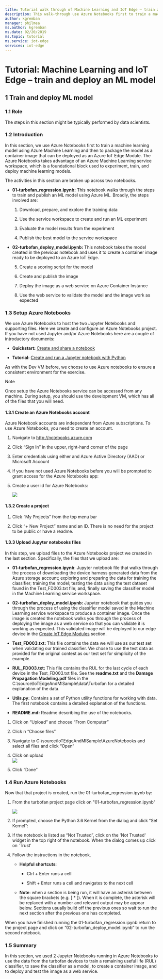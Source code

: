 ```yaml
---
title: Tutorial walk through of Machine Learning and IoT Edge – train and deploy an ML model - Azure IoT Edge | Microsoft Docs 
description: This walk-through use Azure Notebooks first to train a machine learning model using Azure Machine Learning and then to package the model as a container image that can be deployed as an Azure IoT Edge Module.
author: kgremban
manager: philmea
ms.author: kgremban
ms.date: 02/20/2019
ms.topic: tutorial
ms.service: iot-edge
services: iot-edge
---
```


# Tutorial: Machine Learning and IoT Edge – train and deploy an ML model

## 1 Train and deploy ML model

### 1.1 Role

The steps in this section might be typically performed by data
scientists.

### 1.2 Introduction

In this section, we use Azure Notebooks first to train a machine
learning model using Azure Machine Learning and then to package the
model as a container image that can be deployed as an Azure IoT Edge
Module. The Azure Notebooks takes advantage of an Azure Machine Learning
service workspace, which is a foundational block used to experiment,
train, and deploy machine learning models.

The activities in this section are broken up across two notebooks.

  - **01-turbofan\_regression.ipynb:** This notebook walks through the
    steps to train and publish an ML model using Azure ML. Broadly, the
    steps involved are:
    
    1.  Download, prepare, and explore the training data
    
    2.  Use the service workspace to create and run an ML experiment
    
    3.  Evaluate the model results from the experiment
    
    4.  Publish the best model to the service workspace

  - **02-turbofan\_deploy\_model.ipynb:** This notebook takes the model
    created in the previous notebook and uses it to create a container
    image ready to be deployed to an Azure IoT Edge.
    
    5.  Create a scoring script for the model
    
    6.  Create and publish the image
    
    7.  Deploy the image as a web service on Azure Container Instance
    
    8.  Use the web service to validate the model and the image work as
        expected

### 1.3 Setup Azure Notebooks 

We use Azure Notebooks to host the two Jupyter Notebooks and supporting
files. Here we create and configure an Azure Notebooks project. If you
have not used Jupyter and/or Azure Notebooks here are a couple of
introductory documents:

  - **Quickstart:** [Create and share a
    notebook](https://docs.microsoft.com/en-us/azure/notebooks/quickstart-create-share-jupyter-notebook)

  - **Tutorial:** [Create and run a Jupyter notebook with
    Python](https://docs.microsoft.com/en-us/azure/notebooks/tutorial-create-run-jupyter-notebook)

As with the Dev VM before, we choose to use Azure notebooks to ensure a
consistent environment for the exercise.

> [!NOTE]
> Once setup the Azure Notebooks service can be accessed from any machine. During setup, you should use the development VM, which has all of the files that you will need.

#### 1.3.1 Create an Azure Notebooks account

Azure Notebook accounts are independent from Azure subscriptions. To use
Azure Notebooks, you need to create an account.

1.  Navigate to <http://notebooks.azure.com>

2.  Click “Sign In” in the upper, right-hand corner of the page

3.  Enter credentials using either and Azure Active Directory (AAD) or
    Microsoft Account

4.  If you have not used Azure Notebooks before you will be prompted to grant access for the Azure Notebooks app:

5.  Create a user id for Azure Notebooks:

    ![](media/tutorial-e2e-04-train/04-train-a.png)

#### 1.3.2 Create a project

1.  Click “My Projects” from the top menu bar

2.  Click “+ New Project” name and an ID. There is no need for the project to be public or have a readme.

#### 1.3.3 Upload Jupyter notebooks files

In this step, we upload files to the Azure Notebooks project we created
in the last section. Specifically, the files that we upload are:

  - **01-turbofan\_regression.ipynb**: Jupyter notebook file that walks
    through the process of downloading the device harness generated data
    from the Azure storage account; exploring and preparing the data for
    training the classifier; training the model; testing the data using
    the test dataset found in the Test\_FD003.txt file; and, finally
    saving the classifier model in the Machine Learning service
    workspace.

  - **02-turbofan\_deploy\_model.ipynb:** Jupyter notebook that guides
    you through the process of using the classifier model saved in the
    Machine Learning service workspace to produce a container image.
    Once the image is created the notebook walks you through the process
    of deploying the image as a web service so that you can validate it
    is working as expected. This validated image will be deployed to our
    edge device in the [Create IoT Edge Modules](#section) section.

  - **Test\_FD003.txt:** This file contains the data we will use as our
    test set when validating our trained classifier. We chose to use the
    test data as provided for the original contest as our test set for
    simplicity of the example.

  - **RUL\_FD003.txt:** This file contains the RUL for the last cycle of
    each device in the Test\_FD003.txt file. See the **readme.txt** and
    the **Damage Propagation Modeling.pdf** files in the
    C:\\source\\IoTEdgeAndMlSample\\data\\Turbofan for a detailed
    explanation of the data.

  - **Utils.py:** Contains a set of Python utility functions for working
    with data. The first notebook contains a detailed explanation of the
    functions.

  - **README.md:** Readme describing the use of the notebooks.


1.  Click on “Upload” and choose “From Computer”

2.   Click n “Choose files”

3.  Navigate to C:\\source\\IoTEdgeAndMlSample\\AzureNotebooks and select all files and click “Open”

4.  Click on upload  
    ![](media/tutorial-e2e-04-train/04-train-b.png)

5.  Click “Done”

### 1.4 Run Azure Notebooks

Now that that project is created, run the 01-turbofan\_regression.ipynb
by:

1.  From the turbofan project page click on "01-turbofan\_regression.ipynb"

    ![](media/tutorial-e2e-04-train/04-train-c.png)

2.  If prompted, choose the Python 3.6 Kernel from the dialog and click “Set Kernel”:

3.  If the notebook is listed as “Not Trusted”, click on the 'Not Trusted' widget in the top right of the notebook. When the dialog comes up click on 'Trust'

4.  Follow the instructions in the notebook.
    
      - **Helpful shortcuts**:
        
        - Ctrl + Enter runs a cell
        
        - Shift + Enter runs a cell and navigates to the next cell
    
      - **Note**: when a section is being run, it will have an asterisk between the square brackets (e.g. \[ \* \]). When it is complete, the asterisk will be replaced with a number and relevant output may be appear below. Sections usually build off the previous ones so wait to run the next section after the previous one has completed.

When you have finished running the 01-turbofan\_regression.ipynb return
to the project page and click on “02-turbofan\_deploy\_model.ipynb” to
run the second notebook.

### 1.5 Summary

In this section, we used 2 Jupyter Notebooks running in Azure Notebooks
to use the data from the turbofan devices to train a remaining useful
life (RUL) classifier, to save the classifier as a model, to create a
container image, and to deploy and test the image as a web service.